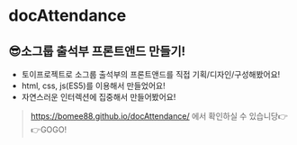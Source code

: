 # docAttendance

## 😎소그룹 출석부 프론트앤드 만들기!
* 토이프로젝트로 소그룹 출석부의 프론트앤드를 직접 기획/디자인/구성해봤어요!
* html, css, js(ES5)를 이용해서 만들었어요!
* 자연스러운 인터렉션에 집중해서 만들어봤어요!

> https://bomee88.github.io/docAttendance/ 에서 확인하실 수 있습니당👉👉GOGO!
